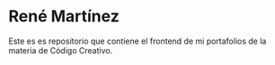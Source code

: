# René Martínez

Este es es repositorio que contiene el frontend de mi portafolios de la materia de Código Creativo.